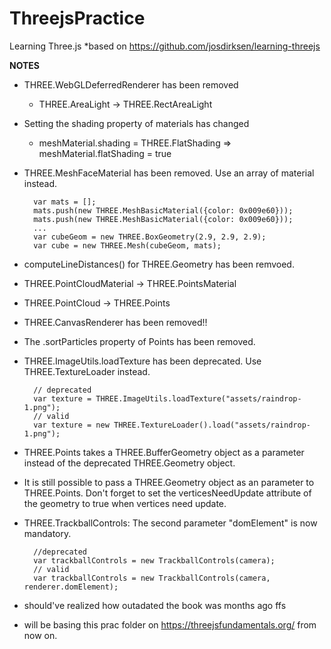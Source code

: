 # ThreejsPractice
Learning Three.js
 *based on https://github.com/josdirksen/learning-threejs


**NOTES**
- THREE.WebGLDeferredRenderer has been removed
	- THREE.AreaLight -> THREE.RectAreaLight

- Setting the shading property of materials has changed
    - meshMaterial.shading = THREE.FlatShading => meshMaterial.flatShading = true

- THREE.MeshFaceMaterial has been removed. Use an array of material instead. 

        var mats = [];
        mats.push(new THREE.MeshBasicMaterial({color: 0x009e60}));
        mats.push(new THREE.MeshBasicMaterial({color: 0x009e60}));
        ...
        var cubeGeom = new THREE.BoxGeometry(2.9, 2.9, 2.9);
        var cube = new THREE.Mesh(cubeGeom, mats);

- computeLineDistances() for THREE.Geometry has been remvoed.
- THREE.PointCloudMaterial -> THREE.PointsMaterial
- THREE.PointCloud -> THREE.Points
- THREE.CanvasRenderer has been removed!!
- The .sortParticles property of Points has been removed.
- THREE.ImageUtils.loadTexture has been deprecated. Use THREE.TextureLoader instead.
        
        // deprecated
        var texture = THREE.ImageUtils.loadTexture("assets/raindrop-1.png");
        // valid
        var texture = new THREE.TextureLoader().load("assets/raindrop-1.png");
- THREE.Points takes a THREE.BufferGeometry object as a parameter instead of the deprecated THREE.Geometry object. 
- It is still possible to pass a THREE.Geometry object as an parameter to THREE.Points. Don't forget to set the verticesNeedUpdate attribute of the geometry to true when vertices need update.
- THREE.TrackballControls: The second parameter "domElement" is now mandatory.

        //deprecated
        var trackballControls = new TrackballControls(camera);
        // valid
        var trackballControls = new TrackballControls(camera, renderer.domElement);

- should've realized how outadated the book was months ago ffs
- will be basing this prac folder on https://threejsfundamentals.org/ from now on.